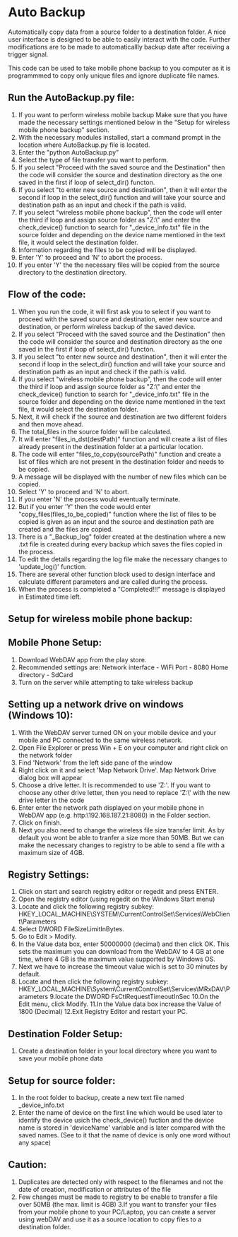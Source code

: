 # Auto Backup
 Automatically copy data from a source folder to a destination folder. A nice user interface is designed to be able to easily interact with the code. Further modifications are to be made to automaticallly backup date after receiving a trigger signal.
 
 This code can be used to take mobile phone backup to you computer as it is programmmed to copy only unique files and ignore duplicate file names. 

## Run the AutoBackup.py file:
1. If you want to perform wireless mobile backup Make sure that you have made the necessary settings mentioned below in the "Setup for wireless mobile phone backup" section.
2. With the necessary modules installed, start a command prompt in the location where AutoBackup.py file is located.
3. Enter the "python AutoBackup.py"
4. Select the type of file transfer you want to perform.
5. If you select "Proceed with the saved source and the Destination" then the code will consider the source and destination directory as the one saved in the first if loop of select_dir() functon.
6. If you select "to enter new source and destination", then it will enter the second if loop in the select_dir() function and will take your source and destination path as an input and check if the path is valid.
7. If you select "wireless mobile phone backup", then the code will enter the third if loop and assign source folder as "Z:\\" and enter the check_device() function to search for "_device_info.txt" file in the source folder and depending on the device name mentioned in the text file, it would select the destination folder. 
8. Information regarding the files to be copied will be displayed. 
9. Enter 'Y' to proceed and 'N' to abort the process.
10. If you enter 'Y' the the necessary files will be copied from the source directory to the destination directory. 

## Flow of the code:
1. When you run the code, it will first ask you to select if you want to proceed with the saved source and destination, enter new source and destination, or perform wireless backup of the saved device.
2. If you select "Proceed with the saved source and the Destination" then the code will consider the source and destination directory as the one saved in the first if loop of select_dir() functon.
3. If you select "to enter new source and destination", then it will enter the second if loop in the select_dir() function and will take your source and destination path as an input and check if the path is valid.
4. If you select "wireless mobile phone backup", then the code will enter the third if loop and assign source folder as "Z:\\" and enter the check_device() function to search for "_device_info.txt" file in the source folder and depending on the device name mentioned in the text file, it would select the destination folder.
5. Next, it will check if the source and destination are two different folders and then move ahead.
6. The total_files in the source folder will be calculated.
7. It will enter "files_in_dst(destPath)" function and will create a list of files already present in the destination folder at a particular location.
8. The code will enter "files_to_copy(sourcePath)" function and create a list of files which are not present in the destination folder and needs to be copied.
9. A message will be displayed with the number of new files which can be copied.
10. Select 'Y' to proceed and 'N' to abort.
11. If you enter 'N' the process would eventually terminate.
12. But if you enter 'Y' then the code would enter "copy_files(files_to_be_copied)" function where the list of files to be copied is given as an input and the source and destination path are created and the files are copied.
13. There is a "_Backup_log" folder created at the destination where a new .txt file is created during every backup which saves the files copied in the process.
14. To edit the details regarding the log file make the necessary changes to 'update_log()' function.
15. There are several other function block used to design interface and calculate different parameters and are called during the process.
16. When the process is completed a "Completed!!!" message is displayed in Estimated time left.

## Setup for wireless mobile phone backup:

## Mobile Phone Setup:

1. Download WebDAV app from the play store.
2. Recommended settings are:
   Network interface - WiFi
   Port - 8080
   Home directory - SdCard
3. Turn on the server while attempting to take wireless backup

## Setting up a network drive on windows (Windows 10):

1. With the WebDAV server turned ON on your mobile device and your mobile and PC connected to the same wireless network.
2. Open File Explorer or press Win + E on your computer and right click on the network folder 
3. Find 'Network' from the left side pane of the window
4. Right click on it and select 'Map Network Drive'. Map Network Drive dialog box will appear
5. Choose a drive letter. It is recommended to use 'Z:'. If you want to choose any other drive letter, then you need to replace 'Z:\\' with the new drive letter in the code
6. Enter enter the network path displayed on your mobile phone in WebDAV app (e.g. http:\\192.168.187.21:8080) in the Folder section.
7. Click on finish.
8. Next you also need to change the wireless file size transfer limit. As by default you wont be able to tranfer a size more than 50MB. But we can make the necessary changes to registry to be able to send a file with a maximum size of 4GB.

## Registry Settings:

1. Click on start and search registry editor or regedit and press ENTER.
2. Open the registry editor (using regedit on the Windows Start menu)
3.  Locate and click the following registry subkey:
HKEY_LOCAL_MACHINE\SYSTEM\CurrentControlSet\Services\WebClient\Parameters
4. Select DWORD FileSizeLimitInBytes.
5. Go to Edit > Modify.
6. In the Value data box, enter 50000000 (decimal) and then click OK.
This sets the maximum you can download from the WebDAV to 4 GB at one time, where 4 GB is the maximum value supported by Windows OS.
7. Next we have to increase the timeout value wich is set to 30 minutes by default.
8. Locate and then click the following registry subkey:
HKEY_LOCAL_MACHINE\System\CurrentControlSet\Services\MRxDAV\Parameters
9.locate the DWORD FsCtlRequestTimeoutInSec
10.On the Edit menu, click Modify.
11.In the Value data box increase the Value of 1800 (Decimal)
12.Exit Registry Editor and restart your PC.

## Destination Folder Setup:

1. Create a destination folder in your local directory where you want to save your mobile phone data

## Setup for source folder:

1. In the root folder to backup, create a new text file named _device_info.txt
2. Enter the name of device on the first line which would be used later to identify the device usich the check_device() fuction and the device name is stored in 'deviceName' variable and is later compared with the saved names.
   (See to it that the name of device is only one word without any space)
   
## Caution:
 
1. Duplicates are detected only with respect to the filenames and not the date of creation, modification or attributes of the file
2. Few changes must be made to registry to be enable to transfer a file over 50MB (the max. limit is 4GB)
3.If you want to transfer your files from your mobile phone to your PC/Laptop, you can create a server using webDAV and use it as a source location to copy files to a destination folder. 


